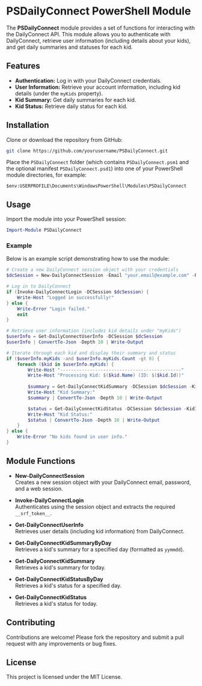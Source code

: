 # PSDailyConnect PowerShell Module

The **PSDailyConnect** module provides a set of functions for interacting with the DailyConnect API. This module allows you to authenticate with DailyConnect, retrieve user information (including details about your kids), and get daily summaries and statuses for each kid.

## Features

- **Authentication:** Log in with your DailyConnect credentials.
- **User Information:** Retrieve your account information, including kid details (under the `myKids` property).
- **Kid Summary:** Get daily summaries for each kid.
- **Kid Status:** Retrieve daily status for each kid.

## Installation

Clone or download the repository from GitHub:

```bash
git clone https://github.com/yourusername/PSDailyConnect.git
```

Place the `PSDailyConnect` folder (which contains `PSDailyConnect.psm1` and the optional manifest `PSDailyConnect.psd1`) into one of your PowerShell module directories, for example:

```
$env:USERPROFILE\Documents\WindowsPowerShell\Modules\PSDailyConnect
```

## Usage

Import the module into your PowerShell session:

```powershell
Import-Module PSDailyConnect
```

### Example

Below is an example script demonstrating how to use the module:

```powershell
# Create a new DailyConnect session object with your credentials
$dcSession = New-DailyConnectSession -Email "your.email@example.com" -Password "yourPassword"

# Log in to DailyConnect
if (Invoke-DailyConnectLogin -DCSession $dcSession) {
    Write-Host "Logged in successfully!"
} else {
    Write-Error "Login failed."
    exit
}

# Retrieve user information (includes kid details under "myKids")
$userInfo = Get-DailyConnectUserInfo -DCSession $dcSession
$userInfo | ConvertTo-Json -Depth 10 | Write-Output

# Iterate through each kid and display their summary and status
if ($userInfo.myKids -and $userInfo.myKids.Count -gt 0) {
    foreach ($kid in $userInfo.myKids) {
        Write-Host "---------------------------------------------"
        Write-Host "Processing Kid: $($kid.Name) (ID: $($kid.Id))"
        
        $summary = Get-DailyConnectKidSummary -DCSession $dcSession -KidId $kid.Id
        Write-Host "Kid Summary:"
        $summary | ConvertTo-Json -Depth 10 | Write-Output

        $status = Get-DailyConnectKidStatus -DCSession $dcSession -KidId $kid.Id
        Write-Host "Kid Status:"
        $status | ConvertTo-Json -Depth 10 | Write-Output
    }
} else {
    Write-Error "No kids found in user info."
}
```

## Module Functions

- **New-DailyConnectSession**  
  Creates a new session object with your DailyConnect email, password, and a web session.

- **Invoke-DailyConnectLogin**  
  Authenticates using the session object and extracts the required `__srf_token__`.

- **Get-DailyConnectUserInfo**  
  Retrieves user details (including kid information) from DailyConnect.

- **Get-DailyConnectKidSummaryByDay**  
  Retrieves a kid's summary for a specified day (formatted as `yymmdd`).

- **Get-DailyConnectKidSummary**  
  Retrieves a kid's summary for today.

- **Get-DailyConnectKidStatusByDay**  
  Retrieves a kid's status for a specified day.

- **Get-DailyConnectKidStatus**  
  Retrieves a kid's status for today.

## Contributing

Contributions are welcome! Please fork the repository and submit a pull request with any improvements or bug fixes.

## License

This project is licensed under the MIT License.